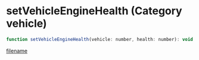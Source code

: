# setVehicleEngineHealth (Category vehicle)

```js
function setVehicleEngineHealth(vehicle: number, health: number): void
```

[filename](setVehicleEngineHealth_m.md ':include')